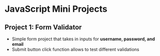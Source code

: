 # JavaScript Mini Projects
## Project 1: Form Validator
  - Simple form project that takes in inputs for **username, password, and email**
  - Submit button click function allows to test different validations
